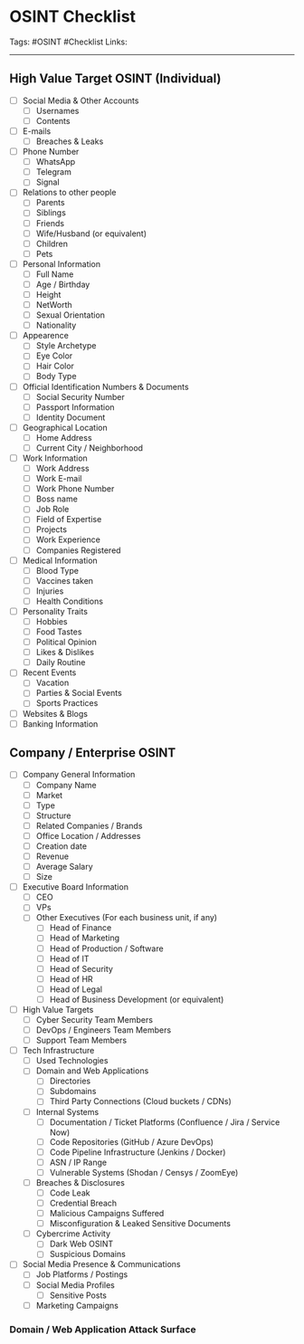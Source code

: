 # OSINT Checklist
Tags: #OSINT #Checklist
Links:

---

## High Value Target OSINT (Individual)

- [ ] Social Media & Other Accounts
	- [ ] Usernames
	- [ ] Contents
- [ ] E-mails
	- [ ] Breaches & Leaks
- [ ] Phone Number
	- [ ] WhatsApp
	- [ ] Telegram
	- [ ] Signal
- [ ] Relations to other people
	- [ ] Parents
	- [ ] Siblings
	- [ ] Friends
	- [ ] Wife/Husband (or equivalent)
	- [ ] Children
	- [ ] Pets
- [ ] Personal Information
	- [ ] Full Name
	- [ ] Age / Birthday
	- [ ] Height
	- [ ] NetWorth
	- [ ] Sexual Orientation
	- [ ] Nationality
- [ ] Appearence
	- [ ] Style Archetype
	- [ ] Eye Color
	- [ ] Hair Color
	- [ ] Body Type
- [ ] Official Identification Numbers & Documents
	- [ ] Social Security Number
	- [ ] Passport Information
	- [ ] Identity Document
- [ ] Geographical Location
	- [ ] Home Address
	- [ ] Current City / Neighborhood
- [ ] Work Information
	- [ ] Work Address
	- [ ] Work E-mail
	- [ ] Work Phone Number
	- [ ] Boss name
	- [ ] Job Role
	- [ ] Field of Expertise
	- [ ] Projects
	- [ ] Work Experience
	- [ ] Companies Registered
- [ ] Medical Information
	- [ ] Blood Type
	- [ ] Vaccines taken
	- [ ] Injuries
	- [ ] Health Conditions
- [ ] Personality Traits
	- [ ] Hobbies
	- [ ] Food Tastes
	- [ ] Political Opinion
	- [ ] Likes & Dislikes
	- [ ] Daily Routine
- [ ] Recent Events
	- [ ] Vacation
	- [ ] Parties & Social Events
	- [ ] Sports Practices
- [ ] Websites & Blogs
- [ ] Banking Information

## Company / Enterprise OSINT

- [ ] Company General Information
	- [ ] Company Name
	- [ ] Market
	- [ ] Type
	- [ ] Structure
	- [ ] Related Companies / Brands
	- [ ] Office Location / Addresses
	- [ ] Creation date
	- [ ] Revenue
	- [ ] Average Salary
	- [ ] Size
- [ ] Executive Board Information
	- [ ] CEO
	- [ ] VPs
	- [ ] Other Executives (For each business unit, if any)
		- [ ] Head of Finance
		- [ ] Head of Marketing
		- [ ] Head of Production / Software
		- [ ] Head of IT
		- [ ] Head of Security
		- [ ] Head of HR
		- [ ] Head of Legal
		- [ ] Head of Business Development (or equivalent)
- [ ] High Value Targets
	- [ ] Cyber Security Team Members
	- [ ] DevOps / Engineers Team Members
	- [ ] Support Team Members
- [ ] Tech Infrastructure
	- [ ] Used Technologies
	- [ ] Domain and Web Applications
		- [ ] Directories
		- [ ] Subdomains
		- [ ] Third Party Connections (Cloud buckets / CDNs)
	- [ ] Internal Systems
		- [ ] Documentation / Ticket Platforms (Confluence / Jira / Service Now)
		- [ ] Code Repositories (GitHub / Azure DevOps)
		- [ ] Code Pipeline Infrastructure (Jenkins / Docker) 
		- [ ] ASN / IP Range
		- [ ] Vulnerable Systems (Shodan / Censys / ZoomEye)
	- [ ] Breaches & Disclosures
		- [ ] Code Leak
		- [ ] Credential Breach
		- [ ] Malicious Campaigns Suffered
		- [ ] Misconfiguration & Leaked Sensitive Documents
	- [ ] Cybercrime Activity
		- [ ] Dark Web OSINT
		- [ ] Suspicious Domains
- [ ] Social Media Presence & Communications
	- [ ] Job Platforms / Postings
	- [ ] Social Media Profiles
		- [ ] Sensitive Posts
	- [ ] Marketing Campaigns

### Domain / Web Application Attack Surface